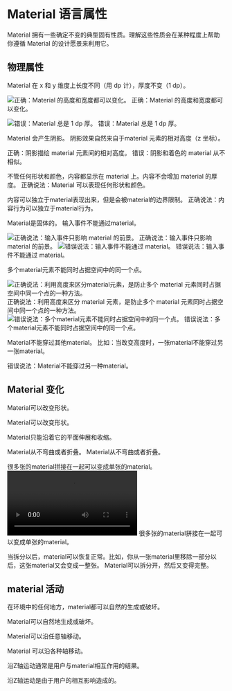 # Material 语言属性

Material 拥有一些确定不变的典型固有性质。理解这些性质会在某种程度上帮助你遵循 Material 的设计愿景来利用它。




## 物理属性
Material 在 x 和 y 维度上长度不同（用 dp 计），厚度不变（1 dp）。

![正确：Material 的高度和宽度都可以变化。](https://github.com/zhaochong/material-design/blob/master/images/2.png)
正确：Material 的高度和宽度都可以变化。

![错误：Material 总是 1 dp 厚。](https://github.com/zhaochong/material-design/blob/master/images/3.png)
错误：Material 总是 1 dp 厚。

Material 会产生阴影。
阴影效果自然来自于material 元素的相对高度（z 坐标）。

正确：阴影描绘 material 元素间的相对高度。
错误：阴影和着色的 material 从不相似。

不管任何形状和颜色，内容都显示在 material 上。内容不会增加 material 的厚度。
正确说法：Material 可以表现任何形状和颜色。


内容可以独立于material表现出来，但是会被material的边界限制。
正确说法：内容行为可以独立于material行为。

Material是固体的。
输入事件不能通过material。

![正确说法：输入事件只影响 material 的前景。](https://github.com/zhaochong/material-design/blob/master/images/4.png)
正确说法：输入事件只影响 material 的前景。
![错误说法：输入事件不能通过 material。](https://github.com/zhaochong/material-design/blob/master/images/5.png)
错误说法：输入事件不能通过 material。

多个material元素不能同时占据空间中的同一个点。

![正确说法：利用高度来区分material元素，是防止多个 material 元素同时占据空间中同一个点的一种方法。](https://github.com/zhaochong/material-design/blob/master/images/6.png)
正确说法：利用高度来区分 material 元素，是防止多个 material 元素同时占据空间中同一个点的一种方法。
![错误说法：多个material元素不能同时占据空间中的同一个点。](https://github.com/zhaochong/material-design/blob/master/images/7.png)
错误说法：多个material元素不能同时占据空间中的同一个点。

Material不能穿过其他material。
比如：当改变高度时，一张material不能穿过另一张material。


错误说法：Material不能穿过另一种material。


## Material 变化
Material可以改变形状。

Material可以改变形状。

Material只能沿着它的平面伸展和收缩。

Material从不弯曲或者折叠。
Material从不弯曲或者折叠。

很多张的material拼接在一起可以变成单张的material。
![很多张的material拼接在一起可以变成单张的material。](https://material-design.storage.googleapis.com/publish/material_v_4/material_ext_publish/0B6Okdz75tqQsRmdDaEl6aTVGREU/whatismaterial-materialprop-transformingmaterial-PaperHeal_xhdpi_004.webm)
很多张的material拼接在一起可以变成单张的material。

当拆分以后，material可以恢复正常。比如，你从一张material里移除一部分以后，这张material又会变成一整张。
Material可以拆分开，然后又变得完整。


## material 活动
在环境中的任何地方，material都可以自然的生成或破坏。

Material可以自然地生成或破坏。


Material可以沿任意轴移动。

Material 可以沿各种轴移动。


沿Z轴运动通常是用户与material相互作用的结果。

沿Z轴运动是由于用户的相互影响造成的。









